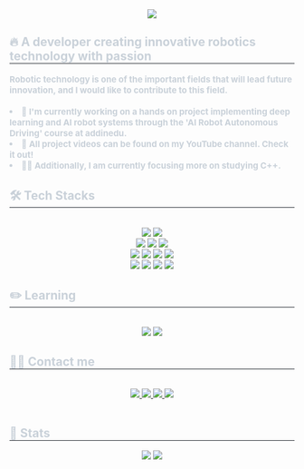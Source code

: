 <!--[1] Header-->
<div align= "center">
    <img src="https://capsule-render.vercel.app/api?type=waving&color=gradient&height=180&text=Hi👋,%20I'm%20Sunghyun&animation=fadeIn&fontColor=ffffff&fontSize=40" />
</div>

<!--[2] Introduction-->
<div style="text-align: left;"> 
    <h2 style="border-bottom: 1px solid #21262d; color: #c9d1d9;">🔥 A developer creating innovative robotics technology with passion </h2>  
    <div style="font-weight: 700; font-size: 15px; text-align: left; color: #c9d1d9;"> 
    Robotic technology is one of the important fields that will lead future innovation, and I would like to contribute to this field.<br/><br/>
    </li></li><li>🌱 I'm currently working on a hands on project implementing deep learning and AI robot systems through the 'AI Robot Autonomous Driving' course at addinedu.
    </li></li><li>🔭 All project videos can be found on my YouTube channel. Check it out!
    </li></li><li>👨‍💻 Additionally, I am currently focusing more on studying C++. </div> 
</div>
    
<!--[3] Skill Stack-->    
<div style="text-align: left;">
    <h2 style="border-bottom: 1px solid #21262d; color: #c9d1d9;"> 🛠️ Tech Stacks </h2> <br> 
    <div  align= "center">
          <img src="https://img.shields.io/badge/Linux-FCC624?style=for-the-badge&logo=Linux&logoColor=white">
          <img src="https://img.shields.io/badge/Ubuntu 22.04-E95420?style=for-the-badge&logo=Ubuntu&logoColor=white"/>
          <br/><img src="https://img.shields.io/badge/Python-3776AB?style=for-the-badge&logo=Python&logoColor=white">
          <img src="https://img.shields.io/badge/MySQL-4479A1?style=for-the-badge&logo=MySQL&logoColor=white">
          <img src="https://img.shields.io/badge/Amazon RDS-527FFF?style=for-the-badge&logo=amazonrds&logoColor=white"/>
          <br/><img src="https://img.shields.io/badge/ROS2-22314E?style=for-the-badge&logo=ROS&logoColor=white">
          <img src="https://img.shields.io/badge/Tensorflow-FF6F00?style=for-the-badge&logo=Tensorflow&logoColor=white">
          <img src="https://img.shields.io/badge/Keras-D00000?style=for-the-badge&logo=Keras&logoColor=white">
          <img src="https://img.shields.io/badge/Yolov8-F2E142?style=for-the-badge&logo=elegoo&logoColor=white"/>
          <br/><img src="https://img.shields.io/badge/Git-F05032?style=for-the-badge&logo=Git&logoColor=white">
          <img src="https://img.shields.io/badge/confluence-172B4D?style=for-the-badge&logo=confluence&logoColor=white"/>  
          <img src="https://img.shields.io/badge/jira-0052CC?style=for-the-badge&logo=jira&logoColor=white"/>
          <img src="https://img.shields.io/badge/slack-4A154B?style=for-the-badge&logo=slack&logoColor=white"/>
    </div>
</div>

<!--[3] Skill Stack-->    
<div style="text-align: left;">
    <h2 style="border-bottom: 1px solid #21262d; color: #c9d1d9;"> ✏️ Learning </h2> <br>
    <div  align= "center">
         <img src="https://img.shields.io/badge/C++-00599C?style=for-the-badge&logo=C%2B%2B&logoColor=white">
         <img src="https://img.shields.io/badge/C-A8B9CC?style=for-the-badge&logo=C&logoColor=white">
    </div>
</div>
<!--[4] Stat-->
<div style="text-align: left;">
    <h2 style="border-bottom: 1px solid #21262d; color: #c9d1d9;"> 🧑‍💻 Contact me </h2> <br> 
    <div align= "center"> 
         <a href=https://www.youtube.com/channel/UCjv7NvKzkCB6vfdkZwwm_qg> <img src="https://img.shields.io/badge/Youtube-FF0000?style=for-the-badge&logo=Youtube&logoColor=white"> </a>
         <a href=mailto:iceative12@gmail.com> <img src="https://img.shields.io/badge/Gmail-EA4335?style=for-the-badge&logo=Gmail&logoColor=white&link=mailto:iceative12@gmail.com"> </a>
         <a href=> <img src="https://img.shields.io/badge/Naver-03C75A?style=for-the-badge&logo=Naver&logoColor=white&link="> </a>
         <a href=https://velog.io/@r0astb/posts> <img src="https://img.shields.io/badge/Velog-20C997?style=for-the-badge&logo=Velog&logoColor=white&link=https://velog.io/@r0astb/posts"> </a>
    </div>  <br> 
    <div align= "center">  </div> 
</div>

<div style="text-align: left;"> 
    <h2 style="border-bottom: 1px solid #21262d; color: #c9d1d9;"> 🏅 Stats </h2> <div align= "center"> <img src="https://github-readme-stats.vercel.app/api?username=roastB&bg_color=180,00000000,a8c0ff&title_color=ffffff&text_color=ffffff"
         /> <img src="https://github-readme-stats.vercel.app/api/top-langs/?username=roastB&layout=compact&bg_color=180,00000000,a8c0ff&title_color=ffffff&text_color=ffffff"/>
    </div> 
</div>
    
